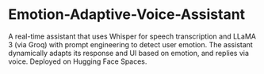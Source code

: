 # Emotion-Adaptive-Voice-Assistant
A real-time assistant that uses Whisper for speech transcription and LLaMA 3 (via Groq) with prompt engineering to detect user emotion. The assistant dynamically adapts its response and UI based on emotion, and replies via voice. Deployed on Hugging Face Spaces.
